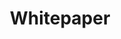 ---
title: "Whitepaper"
linkTitle: "Whitepaper"
weight: 2
menu: false
type: docs
icon: fa-sharp fa-solid fa-file-pdf
manualLink: "https://rosenpass.eu/whitepaper.pdf"
---